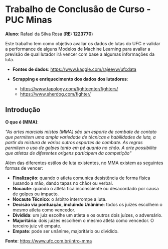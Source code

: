# Trabalho de Conclusão de Curso - PUC Minas

**Aluno**: Rafael da Silva Rosa (**RE: 1223770**)

Este trabalho tem como objetivo avaliar os dados de lutas do UFC e validar a performance de alguns Modelos de Machine Learning para avaliar a previsão de qual lutador irá vencer com base a algumas informações da luta.

- **Fontes de dados**: https://www.kaggle.com/rajeevw/ufcdata


- **Scrapping e enriquecimento dos dados dos lutadores**:
    - https://www.tapology.com/fightcenter/fighters/
    - https://www.sherdog.com/fighter/
	
## Introdução

**O que é (MMA)**: 

*"As artes marciais mistas (MMA) são um esporte de combate de contato que permitem uma ampla variedade de técnicas e habilidades de luta, a partir da mistura de vários outros esportes de combate. As regras permitem o uso de golpes tanto em pé quanto no chão. A arte possibilita que atletas de diferentes origens participem da competição"*
    
Além das diferentes estilos de luta existentes, no MMA existem as seguintes formas de vencer:

- **Finalização**: quando o atleta comunica desistência de forma física (usando a mão, dando tapas no chão) ou verbal.
- **Nocaute**: quando o atleta fica inconsciente ou desacordado por causa de golpes ou impacto.
- **Nocaute Técnico**: o árbitro interrompe a luta.
- **Decisão via pontuação, incluindo Unânime**: todos os juízes escolhem o mesmo atleta como vencedor.
- **Dividida**: um juiz escolhe um atleta e os outros dois juízes, o adversário.
- **Majoritária**: dois juízes escolhem o mesmo atleta como vencedor. O terceiro juiz vê empate.
- **Empate**: pode ser unânime, majoritário ou dividido.

**Fonte**: https://www.ufc.com.br/intro-mma
